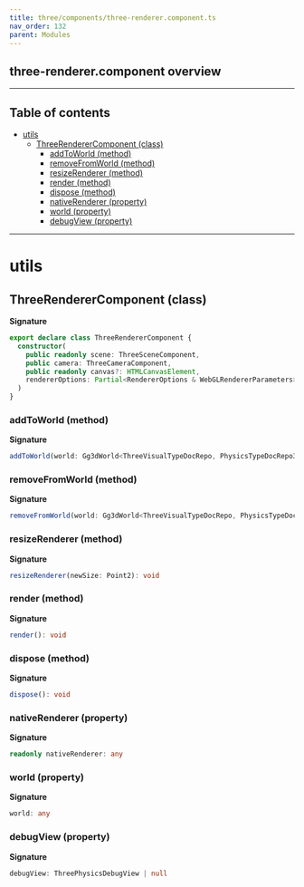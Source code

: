 ```yaml
---
title: three/components/three-renderer.component.ts
nav_order: 132
parent: Modules
---
```


## three-renderer.component overview

---

<h2 class="text-delta">Table of contents</h2>

- [utils](#utils)
  - [ThreeRendererComponent (class)](#threerenderercomponent-class)
    - [addToWorld (method)](#addtoworld-method)
    - [removeFromWorld (method)](#removefromworld-method)
    - [resizeRenderer (method)](#resizerenderer-method)
    - [render (method)](#render-method)
    - [dispose (method)](#dispose-method)
    - [nativeRenderer (property)](#nativerenderer-property)
    - [world (property)](#world-property)
    - [debugView (property)](#debugview-property)

---

# utils

## ThreeRendererComponent (class)

**Signature**

```ts
export declare class ThreeRendererComponent {
  constructor(
    public readonly scene: ThreeSceneComponent,
    public camera: ThreeCameraComponent,
    public readonly canvas?: HTMLCanvasElement,
    rendererOptions: Partial<RendererOptions & WebGLRendererParameters> = {}
  )
}
```

### addToWorld (method)

**Signature**

```ts
addToWorld(world: Gg3dWorld<ThreeVisualTypeDocRepo, PhysicsTypeDocRepo3D, ThreeSceneComponent>)
```

### removeFromWorld (method)

**Signature**

```ts
removeFromWorld(world: Gg3dWorld<ThreeVisualTypeDocRepo, PhysicsTypeDocRepo3D, ThreeSceneComponent>)
```

### resizeRenderer (method)

**Signature**

```ts
resizeRenderer(newSize: Point2): void
```

### render (method)

**Signature**

```ts
render(): void
```

### dispose (method)

**Signature**

```ts
dispose(): void
```

### nativeRenderer (property)

**Signature**

```ts
readonly nativeRenderer: any
```

### world (property)

**Signature**

```ts
world: any
```

### debugView (property)

**Signature**

```ts
debugView: ThreePhysicsDebugView | null
```
